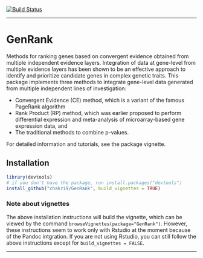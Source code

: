 [![Build Status](https://travis-ci.org/chakri9/GenRank.svg?branch=master)](https://travis-ci.org/chakri9/GenRank)
***
# GenRank

Methods for ranking genes based on convergent evidence obtained from multiple independent evidence layers. Integration of data at gene-level from multiple evidence layers has been shown to be an effective approach to identify and prioritize candidate genes in complex genetic traits. This package implements three methods to integrate gene-level data generated from multiple independent lines of investigation:

- Convergent Evidence (CE) method, which is a variant of the famous   PageRank algorithm
- Rank Product (RP) method, which was earlier proposed to perform differential expression and meta-analysis of microarray-based gene expression data, and
- The traditional methods to combine p-values.

For detailed information and tutorials, see the package vignette.

## Installation

```r
library(devtools)
# if you don't have the package, run install.packages("devtools")
install_github("chakri9/GenRank", build_vignettes = TRUE)
```

### Note about vignettes

The above installation instructions will build the vignette, which can be viewed by the command ```browseVignettes(package="GenRank")```. However, these instructions seem to work only with Rstudio at the moment because of the Pandoc intgration. If you are not using Rstudio, you can still follow the above instructions except for `build_vignettes = FALSE`. 
***
